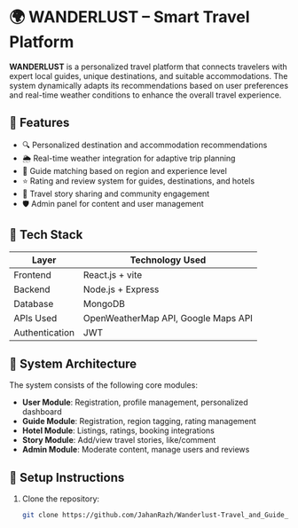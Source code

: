 # 🌍 WANDERLUST – Smart Travel Platform

**WANDERLUST** is a personalized travel platform that connects travelers with expert local guides, unique destinations, and suitable accommodations. The system dynamically adapts its recommendations based on user preferences and real-time weather conditions to enhance the overall travel experience.

## 📌 Features

- 🔍 Personalized destination and accommodation recommendations
- 🌦️ Real-time weather integration for adaptive trip planning
- 🧭 Guide matching based on region and experience level
- ⭐ Rating and review system for guides, destinations, and hotels
- 📖 Travel story sharing and community engagement
- 🛡️ Admin panel for content and user management

## 🚀 Tech Stack

| Layer         | Technology Used                         |
|---------------|------------------------------------------|
| Frontend      | React.js + vite                                |
| Backend       | Node.js + Express                        |
| Database      | MongoDB                                  |
| APIs Used     | OpenWeatherMap API, Google Maps API      |
| Authentication| JWT                                      |

## 📐 System Architecture

The system consists of the following core modules:

- **User Module**: Registration, profile management, personalized dashboard
- **Guide Module**: Registration, region tagging, rating management
- **Hotel Module**: Listings, ratings, booking integrations
- **Story Module**: Add/view travel stories, like/comment
- **Admin Module**: Moderate content, manage users and reviews

## 🔧 Setup Instructions

1. Clone the repository:
   ```bash
   git clone https://github.com/JahanRazh/Wanderlust-Travel_and_Guide_Booking-System
